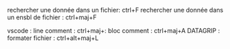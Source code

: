 rechercher une donnée dans un fichier: ctrl+F
rechercher une donnée dans un ensbl de fichier : ctrl+maj+F

vscode : 
	line comment : ctrl+maj+:
	bloc comment : ctrl+maj+A
DATAGRIP : 
	formater fichier : ctrl+alt+maj+L